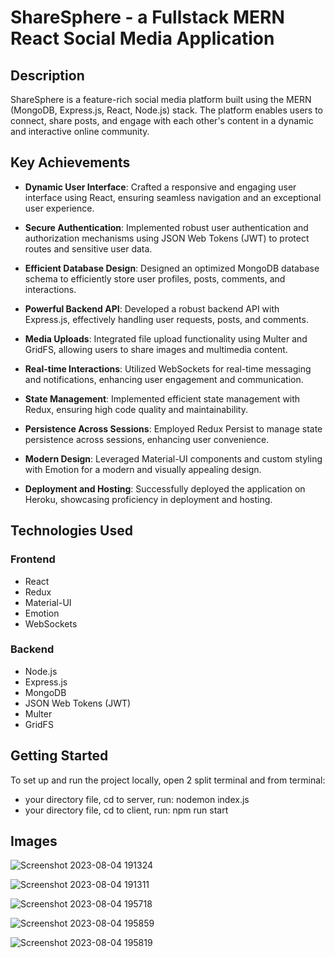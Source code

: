 # ShareSphere - a Fullstack MERN React Social Media Application

## Description

ShareSphere is a feature-rich social media platform built using the MERN (MongoDB, Express.js, React, Node.js) stack. The platform enables users to connect, share posts, and engage with each other's content in a dynamic and interactive online community.

## Key Achievements

- **Dynamic User Interface**: Crafted a responsive and engaging user interface using React, ensuring seamless navigation and an exceptional user experience.

- **Secure Authentication**: Implemented robust user authentication and authorization mechanisms using JSON Web Tokens (JWT) to protect routes and sensitive user data.

- **Efficient Database Design**: Designed an optimized MongoDB database schema to efficiently store user profiles, posts, comments, and interactions.

- **Powerful Backend API**: Developed a robust backend API with Express.js, effectively handling user requests, posts, and comments.

- **Media Uploads**: Integrated file upload functionality using Multer and GridFS, allowing users to share images and multimedia content.

- **Real-time Interactions**: Utilized WebSockets for real-time messaging and notifications, enhancing user engagement and communication.

- **State Management**: Implemented efficient state management with Redux, ensuring high code quality and maintainability.

- **Persistence Across Sessions**: Employed Redux Persist to manage state persistence across sessions, enhancing user convenience.

- **Modern Design**: Leveraged Material-UI components and custom styling with Emotion for a modern and visually appealing design.

- **Deployment and Hosting**: Successfully deployed the application on Heroku, showcasing proficiency in deployment and hosting.

## Technologies Used

### Frontend

- React
- Redux
- Material-UI
- Emotion
- WebSockets

### Backend

- Node.js
- Express.js
- MongoDB
- JSON Web Tokens (JWT)
- Multer
- GridFS

## Getting Started

To set up and run the project locally, open 2 split terminal and from terminal:
- your directory file, cd to server, run: nodemon index.js
- your directory file, cd to client, run: npm run start


## Images




![Screenshot 2023-08-04 191324](https://github.com/harsh2k2/ShareSphere/assets/72307191/473ce0b3-a209-4cb3-81c5-7ab37abd5571)


![Screenshot 2023-08-04 191311](https://github.com/harsh2k2/ShareSphere/assets/72307191/01cbbe8e-1d39-4daa-abd2-4ea7b797dcf0)


![Screenshot 2023-08-04 195718](https://github.com/harsh2k2/ShareSphere/assets/72307191/ec8c0706-84cc-4ff7-abf8-cbae7e9623f8)


![Screenshot 2023-08-04 195859](https://github.com/harsh2k2/ShareSphere/assets/72307191/2195a37c-1fb6-436a-b889-1e64c5186e00)


![Screenshot 2023-08-04 195819](https://github.com/harsh2k2/ShareSphere/assets/72307191/1468a212-e759-49ac-84c2-5ac2eb648c3a)
